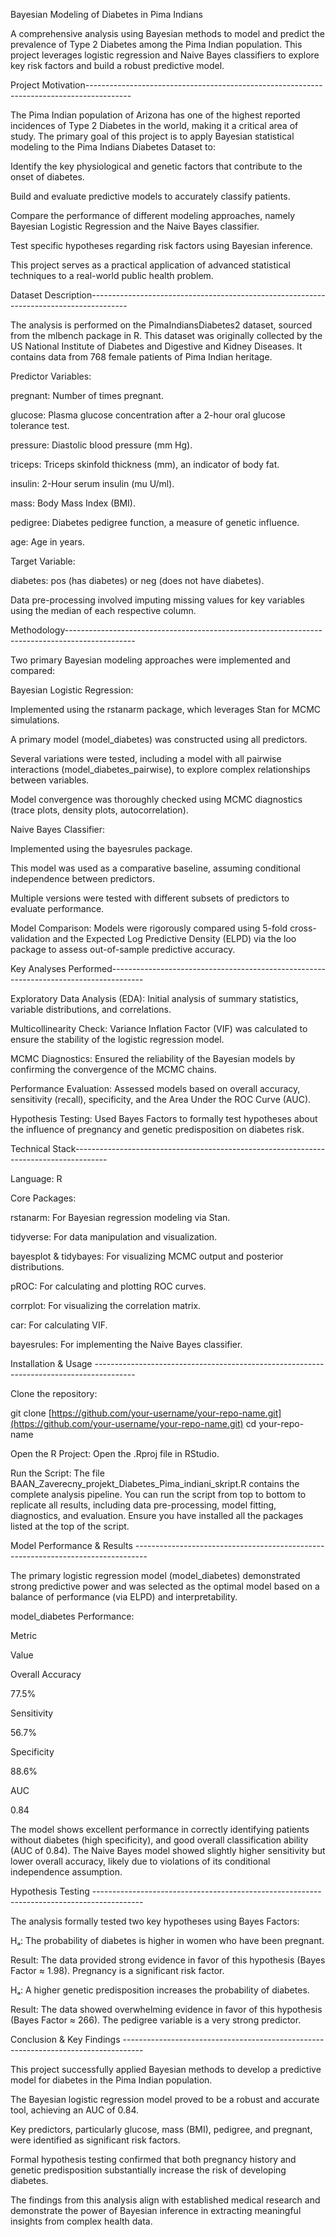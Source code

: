 

Bayesian Modeling of Diabetes in Pima Indians

A comprehensive analysis using Bayesian methods to model and predict the prevalence of Type 2 Diabetes among the Pima Indian population. This project leverages logistic regression and Naive Bayes classifiers to explore key risk factors and build a robust predictive model.

Project Motivation-----------------------------------------------------------------------------------------

The Pima Indian population of Arizona has one of the highest reported incidences of Type 2 Diabetes in the world, making it a critical area of study. The primary goal of this project is to apply Bayesian statistical modeling to the Pima Indians Diabetes Dataset to:

Identify the key physiological and genetic factors that contribute to the onset of diabetes.

Build and evaluate predictive models to accurately classify patients.

Compare the performance of different modeling approaches, namely Bayesian Logistic Regression and the Naive Bayes classifier.

Test specific hypotheses regarding risk factors using Bayesian inference.

This project serves as a practical application of advanced statistical techniques to a real-world public health problem.

Dataset Description---------------------------------------------------------------------------------------

The analysis is performed on the PimaIndiansDiabetes2 dataset, sourced from the mlbench package in R. This dataset was originally collected by the US National Institute of Diabetes and Digestive and Kidney Diseases. It contains data from 768 female patients of Pima Indian heritage.

Predictor Variables:

pregnant: Number of times pregnant.

glucose: Plasma glucose concentration after a 2-hour oral glucose tolerance test.

pressure: Diastolic blood pressure (mm Hg).

triceps: Triceps skinfold thickness (mm), an indicator of body fat.

insulin: 2-Hour serum insulin (mu U/ml).

mass: Body Mass Index (BMI).

pedigree: Diabetes pedigree function, a measure of genetic influence.

age: Age in years.

Target Variable:

diabetes: pos (has diabetes) or neg (does not have diabetes).

Data pre-processing involved imputing missing values for key variables using the median of each respective column.

Methodology-----------------------------------------------------------------------------------------------

Two primary Bayesian modeling approaches were implemented and compared:

Bayesian Logistic Regression:

Implemented using the rstanarm package, which leverages Stan for MCMC simulations.

A primary model (model_diabetes) was constructed using all predictors.

Several variations were tested, including a model with all pairwise interactions (model_diabetes_pairwise), to explore complex relationships between variables.

Model convergence was thoroughly checked using MCMC diagnostics (trace plots, density plots, autocorrelation).

Naive Bayes Classifier:

Implemented using the bayesrules package.

This model was used as a comparative baseline, assuming conditional independence between predictors.

Multiple versions were tested with different subsets of predictors to evaluate performance.

Model Comparison:
Models were rigorously compared using 5-fold cross-validation and the Expected Log Predictive Density (ELPD) via the loo package to assess out-of-sample predictive accuracy.

Key Analyses Performed--------------------------------------------------------------------------------------

Exploratory Data Analysis (EDA): Initial analysis of summary statistics, variable distributions, and correlations.

Multicollinearity Check: Variance Inflation Factor (VIF) was calculated to ensure the stability of the logistic regression model.

MCMC Diagnostics: Ensured the reliability of the Bayesian models by confirming the convergence of the MCMC chains.

Performance Evaluation: Assessed models based on overall accuracy, sensitivity (recall), specificity, and the Area Under the ROC Curve (AUC).

Hypothesis Testing: Used Bayes Factors to formally test hypotheses about the influence of pregnancy and genetic predisposition on diabetes risk.

Technical Stack--------------------------------------------------------------------------------------

Language: R

Core Packages:

rstanarm: For Bayesian regression modeling via Stan.

tidyverse: For data manipulation and visualization.

bayesplot & tidybayes: For visualizing MCMC output and posterior distributions.

pROC: For calculating and plotting ROC curves.

corrplot: For visualizing the correlation matrix.

car: For calculating VIF.

bayesrules: For implementing the Naive Bayes classifier.

Installation & Usage ----------------------------------------------------------------------------------------

Clone the repository:

git clone [https://github.com/your-username/your-repo-name.git](https://github.com/your-username/your-repo-name.git)
cd your-repo-name

Open the R Project:
Open the .Rproj file in RStudio.

Run the Script:
The file BAAN_Zaverecny_projekt_Diabetes_Pima_indiani_skript.R contains the complete analysis pipeline. You can run the script from top to bottom to replicate all results, including data pre-processing, model fitting, diagnostics, and evaluation. Ensure you have installed all the packages listed at the top of the script.

Model Performance & Results ---------------------------------------------------------------------------------

The primary logistic regression model (model_diabetes) demonstrated strong predictive power and was selected as the optimal model based on a balance of performance (via ELPD) and interpretability.

model_diabetes Performance:

Metric

Value

Overall Accuracy

77.5%

Sensitivity

56.7%

Specificity

88.6%

AUC

0.84

The model shows excellent performance in correctly identifying patients without diabetes (high specificity), and good overall classification ability (AUC of 0.84). The Naive Bayes model showed slightly higher sensitivity but lower overall accuracy, likely due to violations of its conditional independence assumption.

Hypothesis Testing ------------------------------------------------------------------------------------------

The analysis formally tested two key hypotheses using Bayes Factors:

Hₐ: The probability of diabetes is higher in women who have been pregnant.

Result: The data provided strong evidence in favor of this hypothesis (Bayes Factor ≈ 1.98). Pregnancy is a significant risk factor.

Hₐ: A higher genetic predisposition increases the probability of diabetes.

Result: The data showed overwhelming evidence in favor of this hypothesis (Bayes Factor ≈ 266). The pedigree variable is a very strong predictor.

Conclusion & Key Findings -----------------------------------------------------------------------------------

This project successfully applied Bayesian methods to develop a predictive model for diabetes in the Pima Indian population.

The Bayesian logistic regression model proved to be a robust and accurate tool, achieving an AUC of 0.84.

Key predictors, particularly glucose, mass (BMI), pedigree, and pregnant, were identified as significant risk factors.

Formal hypothesis testing confirmed that both pregnancy history and genetic predisposition substantially increase the risk of developing diabetes.

The findings from this analysis align with established medical research and demonstrate the power of Bayesian inference in extracting meaningful insights from complex health data.
